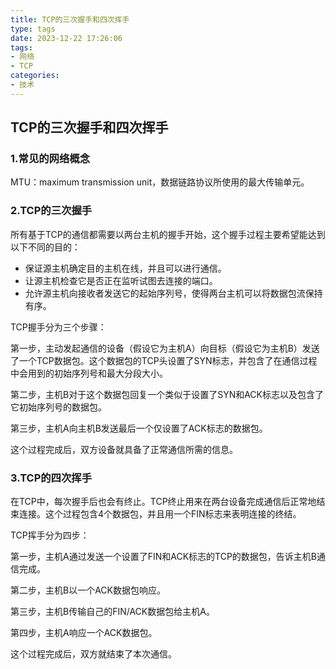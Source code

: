 ```yaml
---
title: TCP的三次握手和四次挥手
type: tags
date: 2023-12-22 17:26:06
tags:
- 网络
- TCP
categories:
- 技术
---
```


## TCP的三次握手和四次挥手

### 1.常见的网络概念

MTU：maximum transmission unit，数据链路协议所使用的最大传输单元。

### 2.TCP的三次握手

所有基于TCP的通信都需要以两台主机的握手开始，这个握手过程主要希望能达到以下不同的目的：

- 保证源主机确定目的主机在线，并且可以进行通信。
- 让源主机检查它是否正在监听试图去连接的端口。
- 允许源主机向接收者发送它的起始序列号，使得两台主机可以将数据包流保持有序。

TCP握手分为三个步骤：

第一步，主动发起通信的设备（假设它为主机A）向目标（假设它为主机B）发送了一个TCP数据包。这个数据包的TCP头设置了SYN标志，并包含了在通信过程中会用到的初始序列号和最大分段大小。

第二步，主机B对于这个数据包回复一个类似于设置了SYN和ACK标志以及包含了它初始序列号的数据包。

第三步，主机A向主机B发送最后一个仅设置了ACK标志的数据包。

这个过程完成后，双方设备就具备了正常通信所需的信息。

### 3.TCP的四次挥手

在TCP中，每次握手后也会有终止。TCP终止用来在两台设备完成通信后正常地结束连接。这个过程包含4个数据包，并且用一个FIN标志来表明连接的终结。

TCP挥手分为四步：

第一步，主机A通过发送一个设置了FIN和ACK标志的TCP的数据包，告诉主机B通信完成。

第二步，主机B以一个ACK数据包响应。

第三步，主机B传输自己的FIN/ACK数据包给主机A。

第四步，主机A响应一个ACK数据包。

这个过程完成后，双方就结束了本次通信。
